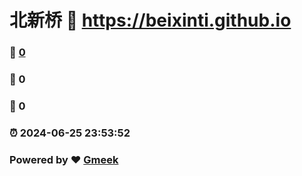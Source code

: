 # 北新桥 :link: https://beixinti.github.io 
### :page_facing_up: [0](https://beixinti.github.io/tag.html) 
### :speech_balloon: 0 
### :hibiscus: 0 
### :alarm_clock: 2024-06-25 23:53:52 
### Powered by :heart: [Gmeek](https://github.com/Meekdai/Gmeek)
